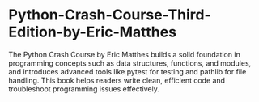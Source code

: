 # Python-Crash-Course-Third-Edition-by-Eric-Matthes
 The Python Crash Course by Eric Matthes builds a solid foundation in programming concepts such as data structures, functions, and modules, and introduces advanced tools like pytest for testing and pathlib for file handling. This book helps readers write clean, efficient code and troubleshoot programming issues effectively.
